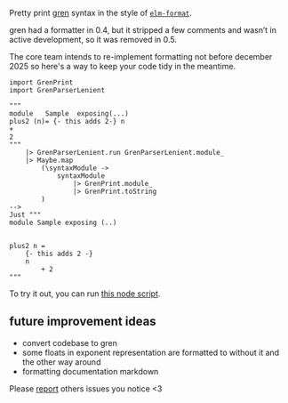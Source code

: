 Pretty print [gren](https://gren-lang.org/) syntax
in the style of [`elm-format`](https://github.com/avh4/gren-format).

gren had a formatter in 0.4, but it stripped a few comments and wasn’t in active development, so it was removed in 0.5.

The core team intends to re-implement formatting not before december 2025
so here's a way to keep your code tidy in the meantime.


```gren
import GrenPrint
import GrenParserLenient

"""
module   Sample  exposing(...)
plus2 (n)= {- this adds 2-} n
+
2
"""
    |> GrenParserLenient.run GrenParserLenient.module_
    |> Maybe.map
        (\syntaxModule ->
            syntaxModule
                |> GrenPrint.module_
                |> GrenPrint.toString
        )
-->
Just """
module Sample exposing (..)


plus2 n =
    {- this adds 2 -}
    n
        + 2
"""
```

To try it out, you can
run [this node script](https://github.com/lue-bird/gren-format-unofficial/tree/main/node-gren-format-unofficial).


## future improvement ideas
  - convert codebase to gren
  - some floats in exponent representation are formatted to without it and the other way around
  - formatting documentation markdown

Please [report](https://github.com/lue-bird/gren-format-unofficial/issues/new) others issues you notice <3
